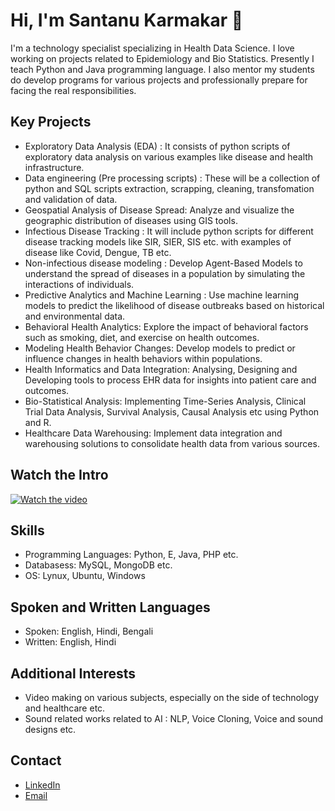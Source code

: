 # Hi, I'm Santanu Karmakar 👋

I'm a technology specialist specializing in Health Data Science. I love working on projects related to Epidemiology and Bio Statistics. Presently I teach Python and Java programming language. I also mentor my students do develop programs for various projects and professionally prepare for facing the real responsibilities.

## Key Projects
- Exploratory Data Analysis (EDA) : It consists of python scripts of exploratory data analysis on various examples like disease and health infrastructure.
- Data engineering (Pre processing scripts) : These will be a collection of python and SQL scripts extraction, scrapping, cleaning, transfomation and validation of data.
- Geospatial Analysis of Disease Spread: Analyze and visualize the geographic distribution of diseases using GIS tools.
- Infectious Disease Tracking : It will include python scripts for different disease tracking models like SIR, SIER, SIS etc. with examples of disease like Covid, Dengue, TB etc.
- Non-infectious disease modeling : Develop Agent-Based Models to understand the spread of diseases in a population by simulating the interactions of individuals.
- Predictive Analytics and Machine Learning : Use machine learning models to predict the likelihood of disease outbreaks based on historical and environmental data.
- Behavioral Health Analytics: Explore the impact of behavioral factors such as smoking, diet, and exercise on health outcomes.
- Modeling Health Behavior Changes: Develop models to predict or influence changes in health behaviors within populations.
- Health Informatics and Data Integration: Analysing, Designing and Developing tools to process EHR data for insights into patient care and outcomes.
- Bio-Statistical Analysis: Implementing Time-Series Analysis, Clinical Trial Data Analysis, Survival Analysis, Causal Analysis etc using Python and R.
- Healthcare Data Warehousing: Implement data integration and warehousing solutions to consolidate health data from various sources.

## Watch the Intro 
[![Watch the video](https://img.youtube.com/vi/wk5bUUyEFSc/hqdefault.jpg)](https://www.youtube.com/watch?v=wk5bUUyEFSc)


## Skills
- Programming Languages: Python, E, Java, PHP etc.
- Databasess: MySQL, MongoDB etc.
- OS: Lynux, Ubuntu, Windows

## Spoken and Written Languages
- Spoken: English, Hindi, Bengali
- Written: English, Hindi

## Additional Interests
- Video making on various subjects, especially on the side of technology and healthcare etc.
- Sound related works related to AI : NLP, Voice Cloning, Voice and sound designs etc.

## Contact
- [LinkedIn](https://www.linkedin.com/in/santanukarmakar/)
- [Email](mailto:fromsantanu@gmailcom)
